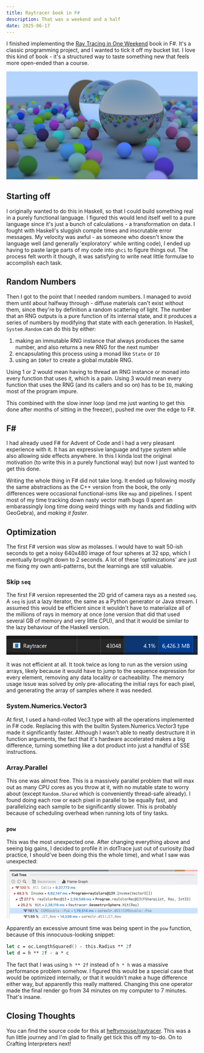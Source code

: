 ```yaml
---
title: Raytracer book in F#
description: That was a weekend and a half
date: 2025-06-17
---
```


I finished implementing the [Ray Tracing in One Weekend](https://raytracing.github.io/books/RayTracingInOneWeekend.html) book in F#. It's a classic programming project, and I wanted to tick it off my bucket list. I love this kind of book - it's a structured way to taste something new that feels more open-ended than a course.

![the final output](img/final-image.png)

## Starting off

I originally wanted to do this in Haskell, so that I could build something real in a purely functional language. I figured this would lend itself well to a pure language since it's just a bunch of calculations - a transformation on data. I fought with Haskell's sluggish compile times and inscrutable error messages. My velocity was awful - as someone who doesn't know the language well (and generally 'exploratory' while writing code), I ended up having to paste large parts of my code into `ghci` to figure things out. The process felt worth it though, it was satisfying to write neat little formulae to accomplish each task.

## Random Numbers

Then I got to the point that I needed random numbers. I managed to avoid them until about halfway through - diffuse materials can't exist without them, since they're by definition a random scattering of light. The number that an RNG outputs is a pure function of its internal state, and it produces a series of numbers by modifying that state with each generation. In Haskell, `System.Random` can do this by either:
1. making an immutable RNG instance that always produces the same number, and also returns a new RNG for the next number
2. encapsulating this process using a monad like `State` or `IO`
3. using an `IORef` to create a global mutable RNG.

Using 1 or 2 would mean having to thread an RNG instance or monad into every function that uses it, which is a pain. Using 3 would mean every function that uses the RNG (and its callers and so on) has to be `IO`, making most of the program impure.

This combined with the slow inner loop (and me just wanting to get this done after months of sitting in the freezer), pushed me over the edge to F#.

## F#

I had already used F# for Advent of Code and I had a very pleasant experience with it. It has an expressive language and type system while also allowing side effects anywhere. In this I kinda lost the original motivation (to write this in a purely functional way) but now I just wanted to get this done.

Writing the whole thing in F# did not take long. It ended up following mostly the same abstractions as the C++ version from the book, the only differences were occasional functional-isms like `map` and pipelines. I spent most of my time tracking down nasty vector math bugs (I spent an embarassingly long time doing weird things with my hands and fiddling with GeoGebra), and *making it faster*.

## Optimization

The first F# version was slow as molasses. I would have to wait 50-ish seconds to get a noisy 640x480 image of four spheres at 32 spp, which I eventually brought down to 2 seconds. A lot of these 'optimizations' are just me fixing my own anti-patterns, but the learnings are still valuable.

### Skip `seq`

The first F# version represented the 2D grid of camera rays as a nested `seq`. A `seq` is just a lazy iterator, the same as a Python generator or Java stream. I assumed this would be efficient since it wouldn't have to materialize all of the millions of rays in memory at once (one version that did that used several GB of memory and very little CPU), and that it would be similar to the lazy behaviour of the Haskell version.

![235 million rays go brrr](img/toomuchmemory.png)

It was not efficient at all. It took twice as long to run as the version using arrays, likely because it would have to jump to the sequence expression for every element, removing any data locality or cacheability. The memory usage issue was solved by only pre-allocating the initial rays for each pixel, and generating the array of samples where it was needed.

### System.Numerics.Vector3

At first, I used a hand-rolled Vec3 type with all the operations implemented in F# code. Replacing this with the builtin System.Numerics.Vector3 type made it significantly faster. Although I wasn't able to neatly destructure it in function arguments, the fact that it's hardware accelerated makes a big difference, turning something like a dot product into just a handful of SSE instructions.

### Array.Parallel

This one was almost free. This is a massively parallel problem that will max out as many CPU cores as you throw at it, with no mutable state to worry about (except `Random.Shared` which is conveniently thread-safe already). I found doing each row or each pixel in parallel to be equally fast, and parallelizing each sample to be significantly slower. This is probably because of scheduling overhead when running lots of tiny tasks.

### `pow`

This was the most unexpected one. After changing everything above and seeing big gains, I decided to profile it in dotTrace just out of curiosity (bad practice, I should've been doing this the whole time), and what I saw was unexpected:

![a screenshot of dotpeek with most of the time being spent in COMDouble::Pow](img/dotpeek.png)

Apparently an excessive amount time was being spent in the `pow` function, because of this innocuous-looking snippet:

```fsharp
let c = oc.LengthSquared() - this.Radius ** 2f
let d = h ** 2f - a * c
```

The fact that I was using `h ** 2f` instead of `h * h` was a massive performance problem somehow. I figured this would be a special case that would be optimized internally, or that it wouldn't make a huge difference either way, but apparently this really mattered. Changing this one operator made the final render go from 34 minutes on my computer to 7 minutes. That's insane.

## Closing Thoughts

You can find the source code for this at [heftymouse/raytracer](https://github.com/heftymouse/raytracer). This was a fun little journey and I'm glad to finally get tick this off my to-do. On to Crafting Interpreters next!